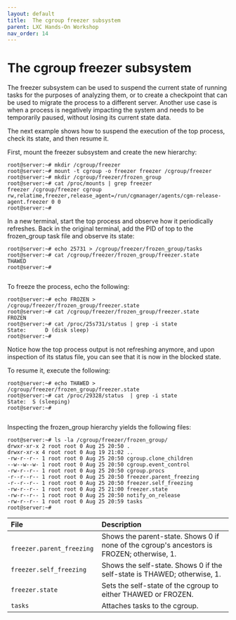 ```yaml
---
layout: default
title:  The cgroup freezer subsystem
parent: LXC Hands-On Workshop
nav_order: 14
---
```



# The cgroup freezer subsystem

The freezer subsystem can be used to suspend the current state of running tasks for the purposes of analyzing them, or to create a checkpoint that can be used to migrate the process to a different server. Another use case is when a process is negatively impacting the system and needs to be temporarily paused, without losing its current state data.

The next example shows how to suspend the execution of the top process, check its state, and then resume it.

First, mount the freezer subsystem and create the new hierarchy:

```
root@server:~# mkdir /cgroup/freezer
root@server:~# mount -t cgroup -o freezer freezer /cgroup/freezer
root@server:~# mkdir /cgroup/freezer/frozen_group
root@server:~# cat /proc/mounts | grep freezer
freezer /cgroup/freezer cgroup rw,relatime,freezer,release_agent=/run/cgmanager/agents/cgm-release-agent.freezer 0 0
root@server:~#

```

In a new terminal, start the top process and observe how it periodically refreshes. Back in the original terminal, add the PID of top to the frozen_group task file and observe its state:

```
root@server:~# echo 25731 > /cgroup/freezer/frozen_group/tasks
root@server:~# cat /cgroup/freezer/frozen_group/freezer.state
THAWED
root@server:~#


```
To freeze the process, echo the following:

```
root@server:~# echo FROZEN > /cgroup/freezer/frozen_group/freezer.state
root@server:~# cat /cgroup/freezer/frozen_group/freezer.state
FROZEN
root@server:~# cat /proc/25s731/status | grep -i state
State:      D (disk sleep)
root@server:~#

```

Notice how the top process output is not refreshing anymore, and upon inspection of its status file, you can see that it is now in the blocked state.

To resume it, execute the following:

```
root@server:~# echo THAWED > /cgroup/freezer/frozen_group/freezer.state
root@server:~# cat /proc/29328/status  | grep -i state
State:  S (sleeping)
root@server:~#


```

Inspecting the frozen_group hierarchy yields the following files:

```
root@server:~# ls -la /cgroup/freezer/frozen_group/
drwxr-xr-x 2 root root 0 Aug 25 20:50 .
drwxr-xr-x 4 root root 0 Aug 19 21:02 ..
-rw-r--r-- 1 root root 0 Aug 25 20:50 cgroup.clone_children
--w--w--w- 1 root root 0 Aug 25 20:50 cgroup.event_control
-rw-r--r-- 1 root root 0 Aug 25 20:50 cgroup.procs
-r--r--r-- 1 root root 0 Aug 25 20:50 freezer.parent_freezing
-r--r--r-- 1 root root 0 Aug 25 20:50 freezer.self_freezing
-rw-r--r-- 1 root root 0 Aug 25 21:00 freezer.state
-rw-r--r-- 1 root root 0 Aug 25 20:50 notify_on_release
-rw-r--r-- 1 root root 0 Aug 25 20:59 tasks
root@server:~#

```

| File         | Description    | 
|:-------------|:------------------|
| ` freezer.parent_freezing`  | Shows the parent-state. Shows 0 if none of the cgroup's ancestors is FROZEN; otherwise, 1. | 
| `freezer.self_freezing` |  Shows the self-state. Shows 0 if the self-state is THAWED; otherwise, 1. | 
| ` freezer.state `  |   Sets the self-state of the cgroup to either THAWED or FROZEN. | 
| `tasks`  | Attaches tasks to the cgroup. | 


